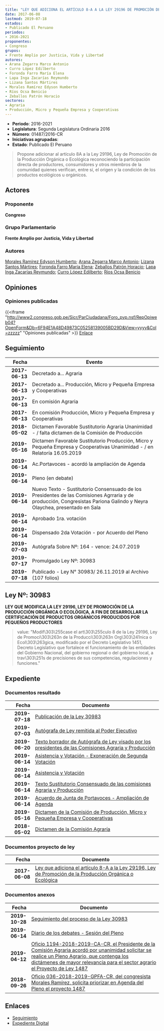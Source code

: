 ```yaml
---
title: "LEY QUE ADICIONA EL ARTÍCULO 8-A A LA LEY 29196 DE PROMOCIÓN DE LA PRODUCCIÓN ORGÁNICA O ECOLÓGICA"
date: 2017-06-08
lastmod: 2019-07-18
estados:
- Publicado El Peruano
periodos:
- 2016-2021
proponentes:
- Congreso
grupos:
- Frente Amplio por Justicia, Vida y Libertad
autores:
- Arana Zegarra Marco Antonio
- Curro López Edilberto
- Foronda Farro María Elena
- Lapa Inga Zacarías Reymundo
- Lizana Santos Mártires
- Morales Ramírez Edyson Humberto
- Ríos Ocsa Benicio
- Zeballos Patrón Horacio
sectores:
- Agraria
- Producción, Micro y Pequeña Empresa y Cooperativas
---
```

- **Periodo**: 2016-2021
- **Legislatura**: Segunda Legislatura Ordinaria 2016
- **Número**: 01487/2016-CR
- **Iniciativas agrupadas**: 
- **Estado**: Publicado El Peruano

> Propone adicionar al artículo 8A a la Ley 29196, Ley de Promoción de la Producción Orgánica o Ecológica reconociendo la participación directa de productores, consumidores y otros miembros de la comunidad quienes verifican, entre sí, el origen y la condición de los productos ecológicos u orgánicos.


## Actores

### Proponente

**Congreso**

### Grupo Parlamentario

**Frente Amplio por Justicia, Vida y Libertad**

### Autores

[Morales Ramírez Edyson Humberto](mailto:mailto:emorales@congreso.gob.pe); [Arana Zegarra Marco Antonio](mailto:mailto:marana@congreso.gob.pe); [Lizana Santos Mártires](mailto:mailto:mlizana@congreso.gob.pe); [Foronda Farro María Elena](mailto:mailto:mforonda@congreso.gob.pe); [Zeballos Patrón Horacio](mailto:mailto:hzeballos@congreso.gob.pe); [Lapa Inga Zacarías Reymundo](mailto:mailto:zlapa@congreso.gob.pe); [Curro López Edilberto](mailto:mailto:ecurro@congreso.gob.pe); [Ríos Ocsa Benicio](mailto:mailto:brios@congreso.gob.pe)

## Opiniones

### Opiniones publicadas

{{<iframe "http://www2.congreso.gob.pe/Sicr/ParCiudadana/Foro_pvp.nsf/RepOpiweb04?OpenForm&Db=6F94E1A48D49873C05258139005BD29D&View=yyyy&Col=zzzzz" "Opiniones publicadas" >}}
[Enlace](http://www2.congreso.gob.pe/Sicr/ParCiudadana/Foro_pvp.nsf/RepOpiweb04?OpenForm&Db=6F94E1A48D49873C05258139005BD29D&View=yyyy&Col=zzzzz)


## Seguimiento

| Fecha | Evento |
|------:|--------|
| **2017-06-13** | Decretado a... Agraria |
| **2017-06-13** | Decretado a... Producción, Micro y Pequeña Empresa y Cooperativas |
| **2017-06-13** | En comisión Agraria |
| **2017-06-13** | En comisión Producción, Micro y Pequeña Empresa y Cooperativas |
| **2018-05-02** | Dictamen Favorable Sustitutorio Agraria Unanimidad - / falta dictamen de la Comisión de Producción |
| **2019-05-16** | Dictamen Favorable Sustitutorio Producción, Micro y Pequeña Empresa y Cooperativas Unanimidad - / en Relatoría 16.05.2019 |
| **2019-06-14** | Ac.Portavoces - acordó la ampliación de Agenda |
| **2019-06-14** | Pleno (en debate) |
| **2019-06-14** | Nuevo Texto - Sustitutorio Consensuado de los Presidentes de las Comisiones Agrraria y de producción, Congresistas Pariona Galindo y Neyra Olaychea, presentado en Sala |
| **2019-06-14** | Aprobado 1ra. votación |
| **2019-06-14** | Dispensado 2da Votación - por Acuerdo del Pleno |
| **2019-07-03** | Autógrafa Sobre Nº: 164 - vence: 24.07.2019 |
| **2019-07-17** | Promulgado Ley Nº: 30983 |
| **2019-07-18** | Publicado - Ley N° 30983/ 26.11.2019 al Archivo (107 folios) |

## Ley Nº: 30983

**LEY QUE MODIFICA LA LEY 29196, LEY DE PROMOCIÓN DE LA PRODUCCIÓN ORGÁNICA O ECOLÓGICA, A FIN DE DESARROLLAR LA CERTIFICACIÓN DE PRODUCTOS ORGÁNICOS PRODUCIDOS POR PEQUEÑOS PRODUCTORES**

> value: "Modif\303\255case el art\303\255culo 8 de la Ley 29196, Ley de Promoci\303\263n de la Producci\303\263n Org\303\241nica o Ecol\303\263gica, modificado por el Decreto Legislativo 1451, Decreto Legislativo que fortalece el funcionamiento de las entidades del Gobierno Nacional, del gobierno regional o del gobierno local, a trav\303\251s de precisiones de sus competencias, regulaciones y funciones."


## Expediente

### Documentos resultado

| Fecha | Documento |
|------:|-----------|
| **2019-07-18** | [Publicación de la Ley 30983](http://www.leyes.congreso.gob.pe/Documentos/2016_2021/ADLP/Normas_Legales/30983-LEY.pdf) |
| **2019-07-03** | [Autógrafa de Ley remitida al Poder Ejecutivo](http://www.leyes.congreso.gob.pe/Documentos/2016_2021/ADLP/Texto_Aprobado/AU0148720190703.pdf) |
| **2019-06-20** | [Texto borrador de Autógrafa de Ley visado por los presidentes de las Comisiones Agraria y Producción](http://www.leyes.congreso.gob.pe/Documentos/2016_2021/Texto_Borrador_de_Autografa/BAU0148720190620.pdf) |
| **2019-06-14** | [Asistencia y Votación - Exoneración de Segunda Votación](http://www.leyes.congreso.gob.pe/Documentos/2016_2021/Asistencia_y_Votacion/Proyectos_de_Ley/Exoneracion_de_Segunda_Votacion/ESV0148720190614.pdf) |
| **2019-06-14** | [Asistencia y Votación](http://www.leyes.congreso.gob.pe/Documentos/2016_2021/Asistencia_y_Votacion/Proyectos_de_Ley/AV0148720190614.pdf) |
| **2019-06-14** | [Texto Sustitutorio Consensuado de las comisiones Agraria y Producción](http://www.leyes.congreso.gob.pe/Documentos/2016_2021/Texto_Sustitutorio/Proyectos_de_Ley/TS0148720190614.pdf) |
| **2019-06-14** | [Acuerdo de Junta de Portavoces - Ampliación de Agenda](http://www.leyes.congreso.gob.pe/Documentos/2016_2021/Acuerdos/Junta_Portavoces/AJP0148720190614.pdf) |
| **2019-05-16** | [Dictamen de la Comisión de Producción, Micro y Pequeña Empresa y Cooperativas](http://www.leyes.congreso.gob.pe/Documentos/2016_2021/Dictamenes/Proyectos_de_Ley/01487DC18MAY20190516.pdf) |
| **2018-05-02** | [Dictamen de la Comisión Agraría](http://www.leyes.congreso.gob.pe/Documentos/2016_2021/Dictamenes/Proyectos_de_Ley/01487DC01MAY20180502.pdf) |

### Documentos proyecto de ley

| Fecha | Documento |
|------:|-----------|
| **2017-06-08** | [Ley que adiciona el artículo 8-A a la Ley 29196, Ley de Promoción de la Producción Orgánica o Ecológica](http://www.leyes.congreso.gob.pe/Documentos/2016_2021/Proyectos_de_Ley_y_de_Resoluciones_Legislativas/PL0148720170608.PDF) |

### Documentos anexos

| Fecha | Documento |
|------:|-----------|
| **2019-10-28** | [Seguimiento del proceso de la Ley 30983](http://www.leyes.congreso.gob.pe/Documentos/2016_2021/Seguimiento_de_Proyectos_de_Ley/01487PL20191028.pdf) |
| **2019-06-14** | [Diario de los debates - Sesión del Pleno](http://www2.congreso.gob.pe/Sicr/DiarioDebates/Publicad.nsf/SesionesPleno/05256D6E0073DFE9052584200055B7B3/$FILE/SLO-2018-12.pdf) |
| **2019-04-12** | [Oficio 1194-2018-2019-CA-CR, el Presidente de la Comisión Agraria acordó por unanimidad solicitar se realice un Pleno Agrario, que contenga los dictámenes de mayor relevancia para el sector agrario el Proyecto de Ley 1487](http://www.leyes.congreso.gob.pe/Documentos/2016_2021/Oficios/Comisiones_Ordinarias/OFICIO-1194-2018-2019-CA-CR.pdf) |
| **2018-09-26** | [Oficio 036-2018-2019-GPFA-CR, del congresista Morales Ramírez, solicita priorizar en Agenda del Pleno el proyecto 1487](http://www.leyes.congreso.gob.pe/Documentos/2016_2021/Oficios/Grupos_Parlamentarios/OFICIO-036-2018-2019-GPFA-CR.pdf) |

## Enlaces

- [Seguimiento](http://www2.congreso.gob.pe/Sicr/TraDocEstProc/CLProLey2016.nsf/f7fff46988ca05b1052578e100829cc7/c251873bd99cc65505258139006f4292?OpenDocument)
- [Expediente Digital](http://www2.congreso.gob.pe/Sicr/TraDocEstProc/Expvirt_2011.nsf/visbusqptramdoc1621/01487?opendocument)

